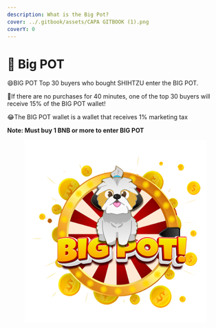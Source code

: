 ```yaml
---
description: What is the Big Pot?
cover: ../.gitbook/assets/CAPA GITBOOK (1).png
coverY: 0
---
```


# 🐶 Big POT

:smile:BIG POT Top 30 buyers who bought SHIHTZU enter the BIG POT.&#x20;

:tada:If there are no purchases for 40 minutes, one of the top 30 buyers will receive 15% of the BIG POT wallet!&#x20;

:joy:The BIG POT wallet is a wallet that receives 1% marketing tax

&#x20;**Note: Must buy 1 BNB or more to enter BIG POT**

<figure><img src="../.gitbook/assets/shitzu big pot¹.png" alt=""><figcaption></figcaption></figure>
